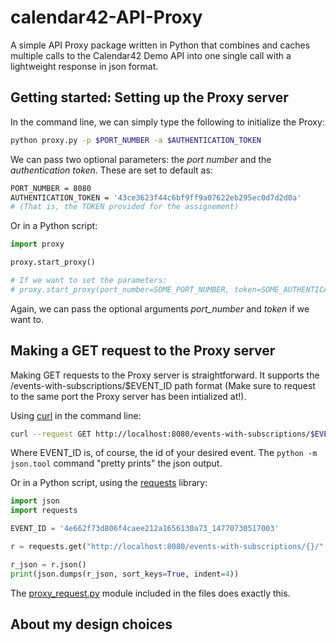 # calendar42-API-Proxy
A simple API Proxy package written in Python that combines and caches multiple calls to the Calendar42 Demo API into one single call with a lightweight response in json format.

## Getting started: Setting up the Proxy server
In the command line, we can simply type the following to initialize the Proxy:
```bash
python proxy.py -p $PORT_NUMBER -a $AUTHENTICATION_TOKEN
```
We can pass two optional parameters: the _port number_ and the _authentication token_.
These are set to default as:
```bash
PORT_NUMBER = 8080 
AUTHENTICATION_TOKEN = '43ce3623f44c6bf9ff9a07622eb295ec0d7d2d0a'
# (That is, the TOKEN provided for the assignement)
```

Or in a Python script:
```python
import proxy

proxy.start_proxy()

# If we want to set the parameters:
# proxy.start_proxy(port_number=SOME_PORT_NUMBER, token=SOME_AUTHENTICATION_TOKEN)
```
Again, we can pass the optional arguments _port_number_ and _token_ if we want to.

## Making a GET request to the Proxy server
Making GET requests to the Proxy server is straightforward. It supports the /events-with-subscriptions/$EVENT_ID path format 
(Make sure to request to the same port the Proxy server has been intialized at!).

Using [curl](https://curl.haxx.se/) in the command line:
```bash
curl --request GET http://localhost:8080/events-with-subscriptions/$EVENT-ID/ | python -m json.tool
```
Where EVENT_ID is, of course, the id of your desired event. The `python -m json.tool` command "pretty prints" the json output.

Or in a Python script, using the [requests](http://docs.python-requests.org/en/master/) library:
```python
import json
import requests

EVENT_ID = '4e662f73d806f4caee212a1656130a73_14770730517003'

r = requests.get("http://localhost:8080/events-with-subscriptions/{}/".format(EVENT_ID))

r_json = r.json()
print(json.dumps(r_json, sort_keys=True, indent=4))
```
The [proxy_request.py](https://github.com/Pabce/calendar42-API-Proxy/blob/master/proxy_request.py) module included in the files does exactly this.

## About my design choices
